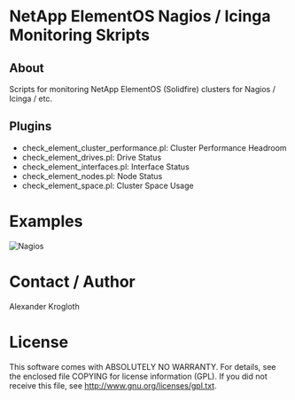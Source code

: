# NetApp ElementOS Nagios / Icinga Monitoring Skripts

## About

Scripts for monitoring NetApp ElementOS (Solidfire) clusters for Nagios / Icinga / etc.

## Plugins

* check_element_cluster_performance.pl: Cluster Performance Headroom
* check_element_drives.pl: Drive Status
* check_element_interfaces.pl: Interface Status
* check_element_nodes.pl: Node Status
* check_element_space.pl: Cluster Space Usage

# Examples

![Nagios](https://github.com/aleex42/elementOS-monitoring/tree/master/examples/nagios.png)

# Contact / Author

Alexander Krogloth
<git at krogloth.de>

# License

This software comes with ABSOLUTELY NO WARRANTY. For details, see
the enclosed file COPYING for license information (GPL). If you
did not receive this file, see http://www.gnu.org/licenses/gpl.txt.

